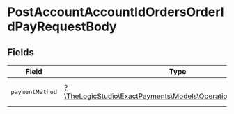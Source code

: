 # PostAccountAccountIdOrdersOrderIdPayRequestBody


## Fields

| Field                                                                                                      | Type                                                                                                       | Required                                                                                                   | Description                                                                                                |
| ---------------------------------------------------------------------------------------------------------- | ---------------------------------------------------------------------------------------------------------- | ---------------------------------------------------------------------------------------------------------- | ---------------------------------------------------------------------------------------------------------- |
| `paymentMethod`                                                                                            | [?\TheLogicStudio\ExactPayments\Models\Operations\PaymentMethod](../../Models/Operations/PaymentMethod.md) | :heavy_minus_sign:                                                                                         | Payment Method of the Order.                                                                               |